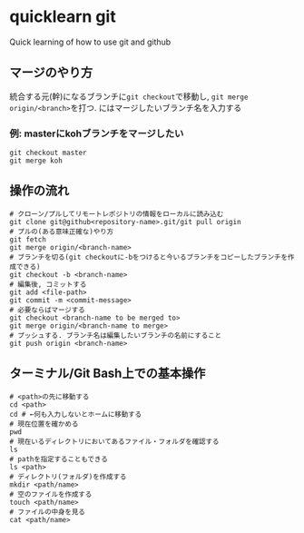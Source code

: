 # quicklearn git
Quick learning of how to use git and github

## マージのやり方
統合する元(幹)になるブランチに`git checkout`で移動し, `git merge origin/<branch>`を打つ. <branch>にはマージしたいブランチ名を入力する

### 例: masterにkohブランチをマージしたい
```
git checkout master
git merge koh
```

## 操作の流れ
```
# クローン/プルしてリモートレポジトリの情報をローカルに読み込む
git clone git@github<repository-name>.git/git pull origin
# プルの(ある意味正確な)やり方
git fetch
git merge origin/<branch-name>
# ブランチを切る(git checkoutに-bをつけると今いるブランチをコピーしたブランチを作成できる)
git checkout -b <branch-name>
# 編集後, コミットする
git add <file-path>
git commit -m <commit-message>
# 必要ならばマージする
git checkout <branch-name to be merged to>
git merge origin/<branch-name to merge>
# プッシュする. ブランチ名は編集したいブランチの名前にすること
git push origin <branch-name>
```

## ターミナル/Git Bash上での基本操作
```
# <path>の先に移動する
cd <path>
cd # ←何も入力しないとホームに移動する
# 現在位置を確かめる
pwd
# 現在いるディレクトリにおいてあるファイル・フォルダを確認する
ls
# pathを指定することもできる
ls <path>
# ディレクトリ(フォルダ)を作成する
mkdir <path/name>
# 空のファイルを作成する
touch <path/name>
# ファイルの中身を見る
cat <path/name>
```
